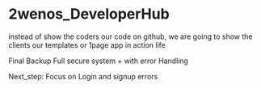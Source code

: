 # 2wenos_DeveloperHub
instead of show the coders our code on github, we are going to show the clients our templates or 1page app in action life


Final Backup
Full secure system + with error Handling

Next_step:
Focus on Login and signup errors
